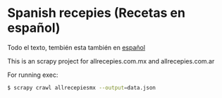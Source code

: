 # Spanish recepies (Recetas en español)

Todo el texto, tembién esta también en [español](spanish.md)

This is an scrapy project for allrecepies.com.mx and allrecepies.com.ar

For running exec:

```bash
$ scrapy crawl allrecepiesmx --output=data.json
```
